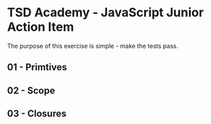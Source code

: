 # TSD Academy - JavaScript Junior Action Item

The purpose of this exercise is simple - make the tests pass.

## 01 - Primtives

## 02 - Scope

## 03 - Closures

